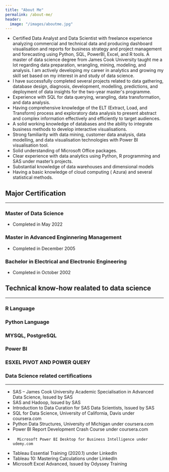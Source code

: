 ```yaml
---
title: "About Me"
permalink: /about-me/
header:
  image: "/images/aboutme.jpg"
---
```


* Certified Data Analyst and Data Scientist with freelance experience analyzing commercial and technical data and producing dashboard visualisation and reports for business strategy and project management and forecasting using Python, SQL, PowerBI, Excel, and R tools. 
A master of data science degree from James Cook University taught me a lot regarding data preparation, wrangling, mining, modeling, and analysis.
I am actively developing my career in analytics and growing my skill set based on my interest in and study of data science.
* I have successfully completed several projects related to data gathering, database design, diagnosis, development, modelling, predictions, and deployment of data insights for the two-year master's programme.
*	Experience with SQL for data querying, wrangling, data transformation, and data analysis.
*	Having comprehensive knowledge of the ELT (Extract, Load, and Transform) process and exploratory data analysis to present abstract and complex information effectively and efficiently to target audiences.
*	A solid working knowledge of databases and the ability to integrate business methods to develop interactive visualisations.
*	Strong familiarity with data mining, customer data analysis, data modelling, and data visualisation technologies with  Power BI visualisation tool.
*	Solid understanding of Microsoft Office  packages.
*	Clear experience with data analytics using Python, R programming and SAS under master’s projects.
*	Substantial knowledge of data warehouses and dimensional models
*	Having a basic knowledge of cloud computing ( Azura) and several statistical methods.


## Major Certification
----------------------
### Master of Data Science
* Completed in May 2022

### Master in Advanced Enginnering Management
* Completed in December 2005

### Bachelor in Electrical and Electronic Engineering
* Completed in October 2002

## Technical know-how realated to data science
-----------------------------------------------
### R Language 
### Python Language 
### MYSQL, PostgreSQL
### Power BI
### ESXEL PIVOT AND POWER QUERY

### Data Science related certifications
---------------------------------------
* SAS – James Cook University Academic Specialisation in Advanced Data Science, Issued by SAS
*	SAS and Hadoop, Issued by SAS
*	Introduction to Data Curation for SAS Data Scientists, Issued by SAS
*	SQL for Data Science, University of California, Davis under coursera.com
*	Python Data Structures, University of Michigan under coursera.com
*	Power BI Report Development Crash Course under coursera.com
*		Microsoft Power BI Desktop for Business Intelligence under udemy.com
*	Tableau Essential Training (2020.1) under LinkedIn
*	Tableau 10: Mastering Calculations under LinkedIn
*	Microsoft Excel Advanced, Issued by  Odyssey Training








  

